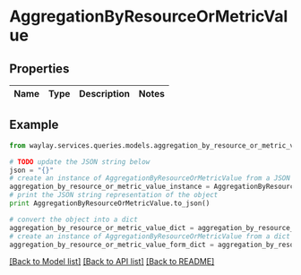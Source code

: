 # AggregationByResourceOrMetricValue


## Properties

Name | Type | Description | Notes
------------ | ------------- | ------------- | -------------

## Example

```python
from waylay.services.queries.models.aggregation_by_resource_or_metric_value import AggregationByResourceOrMetricValue

# TODO update the JSON string below
json = "{}"
# create an instance of AggregationByResourceOrMetricValue from a JSON string
aggregation_by_resource_or_metric_value_instance = AggregationByResourceOrMetricValue.from_json(json)
# print the JSON string representation of the object
print AggregationByResourceOrMetricValue.to_json()

# convert the object into a dict
aggregation_by_resource_or_metric_value_dict = aggregation_by_resource_or_metric_value_instance.to_dict()
# create an instance of AggregationByResourceOrMetricValue from a dict
aggregation_by_resource_or_metric_value_form_dict = aggregation_by_resource_or_metric_value.from_dict(aggregation_by_resource_or_metric_value_dict)
```
[[Back to Model list]](../README.md#documentation-for-models) [[Back to API list]](../README.md#documentation-for-api-endpoints) [[Back to README]](../README.md)


